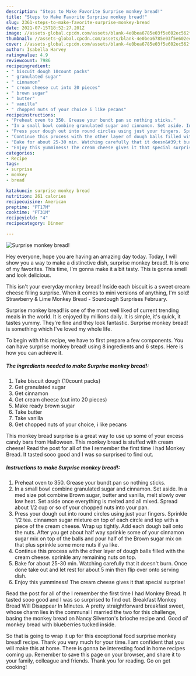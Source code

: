 ```yaml
---
description: "Steps to Make Favorite Surprise monkey bread!"
title: "Steps to Make Favorite Surprise monkey bread!"
slug: 2361-steps-to-make-favorite-surprise-monkey-bread
date: 2021-07-15T18:52:27.201Z
image: //assets-global.cpcdn.com/assets/blank-4e0bea6785e03f5e602ec562f230caae08da540cada707380b4fe1bbebba43da.png
thumbnail: //assets-global.cpcdn.com/assets/blank-4e0bea6785e03f5e602ec562f230caae08da540cada707380b4fe1bbebba43da.png
cover: //assets-global.cpcdn.com/assets/blank-4e0bea6785e03f5e602ec562f230caae08da540cada707380b4fe1bbebba43da.png
author: Isabella Harvey
ratingvalue: 4.9
reviewcount: 7986
recipeingredient:
- " biscuit dough 10count packs"
- " granulated sugar"
- " cinnamon"
- " cream cheese cut into 20 pieces"
- " brown sugar"
- " butter"
- " vanilla"
- " chopped nuts of your choice i like pecans"
recipeinstructions:
- "Preheat oven to 350. Grease your bundt pan so nothing sticks."
- "In a small bowl combine granulated sugar and cinnamon. Set aside. In a med size pot combine Brown sugar, butter and vanilla, melt slowly over low heat. Set aside once everything is melted and all mixed. Spread about 1/2 cup or so of your chopped nuts into your pan."
- "Press your dough out into round circles using just your fingers. Sprinkle 1/2 tea. cinnamon sugar mixture on top of each circle and top with a piece of the cream cheese. Wrap up tightly. Add each dough ball onto the nuts. After you get about half way sprinkle some of your cinnamon sugar mix on top of the balls and pour half of the Brown sugar mix on that plus sprinkle some more nuts if ya like."
- "Continue this process with the other layer of dough balls filled with the cream cheese. sprinkle any remaining nuts on top."
- "Bake for about 25-30 min. Watching carefully that it doesn&#39;t burn. Once done take out and let rest for about 5 min then flip over onto serving dish."
- "Enjoy this yumminess! The cream cheese gives it that special surprise!"
categories:
- Recipe
tags:
- surprise
- monkey
- bread

katakunci: surprise monkey bread 
nutrition: 261 calories
recipecuisine: American
preptime: "PT17M"
cooktime: "PT31M"
recipeyield: "4"
recipecategory: Dinner

---
```



![Surprise monkey bread!](//assets-global.cpcdn.com/assets/blank-4e0bea6785e03f5e602ec562f230caae08da540cada707380b4fe1bbebba43da.png)

Hey everyone, hope you are having an amazing day today. Today, I will show you a way to make a distinctive dish, surprise monkey bread!. It is one of my favorites. This time, I'm gonna make it a bit tasty. This is gonna smell and look delicious.

This isn&#39;t your everyday monkey bread! Inside each biscuit is a sweet cream cheese filling surprise. When it comes to mini versions of anything, I&#39;m sold! Strawberry &amp; Lime Monkey Bread - Sourdough Surprises February.

Surprise monkey bread! is one of the most well liked of current trending meals in the world. It is enjoyed by millions daily. It is simple, it's quick, it tastes yummy. They're fine and they look fantastic. Surprise monkey bread! is something which I've loved my whole life.


To begin with this recipe, we have to first prepare a few components. You can have surprise monkey bread! using 8 ingredients and 6 steps. Here is how you can achieve it.

<!--inarticleads1-->

##### The ingredients needed to make Surprise monkey bread!:

1. Take  biscuit dough (10count packs)
1. Get  granulated sugar
1. Get  cinnamon
1. Get  cream cheese (cut into 20 pieces)
1. Make ready  brown sugar
1. Take  butter
1. Take  vanilla
1. Get  chopped nuts of your choice, i like pecans


This monkey bread surprise is a great way to use up some of your excess candy bars from Halloween. This monkey bread is stuffed with cream cheese! Read the post for all of the I remember the first time I had Monkey Bread. It tasted sooo good and I was so surprised to find out. 

<!--inarticleads2-->

##### Instructions to make Surprise monkey bread!:

1. Preheat oven to 350. Grease your bundt pan so nothing sticks.
1. In a small bowl combine granulated sugar and cinnamon. Set aside. In a med size pot combine Brown sugar, butter and vanilla, melt slowly over low heat. Set aside once everything is melted and all mixed. Spread about 1/2 cup or so of your chopped nuts into your pan.
1. Press your dough out into round circles using just your fingers. Sprinkle 1/2 tea. cinnamon sugar mixture on top of each circle and top with a piece of the cream cheese. Wrap up tightly. Add each dough ball onto the nuts. After you get about half way sprinkle some of your cinnamon sugar mix on top of the balls and pour half of the Brown sugar mix on that plus sprinkle some more nuts if ya like.
1. Continue this process with the other layer of dough balls filled with the cream cheese. sprinkle any remaining nuts on top.
1. Bake for about 25-30 min. Watching carefully that it doesn&#39;t burn. Once done take out and let rest for about 5 min then flip over onto serving dish.
1. Enjoy this yumminess! The cream cheese gives it that special surprise!


Read the post for all of the I remember the first time I had Monkey Bread. It tasted sooo good and I was so surprised to find out. Breakfast Monkey Bread Will Disappear In Minutes. A pretty straightforward breakfast sweet, whose charm lies in the communal I married the two for this challenge, basing the monkey bread on Nancy Silverton&#39;s brioche recipe and. Good ol&#39; monkey bread with blueberries tucked inside. 

So that is going to wrap it up for this exceptional food surprise monkey bread! recipe. Thank you very much for your time. I am confident that you will make this at home. There is gonna be interesting food in home recipes coming up. Remember to save this page on your browser, and share it to your family, colleague and friends. Thank you for reading. Go on get cooking!
